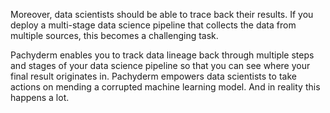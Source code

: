 
Moreover, data scientists should be able to trace back their results.
If you deploy a multi-stage data science pipeline that collects the
data from multiple sources, this becomes a challenging task.

Pachyderm enables you to track data lineage back through multiple
steps and stages of your data science pipeline so that you can see
where your final result originates in. Pachyderm empowers data scientists
to take actions on mending a corrupted machine learning model. And in
reality this happens a lot.

